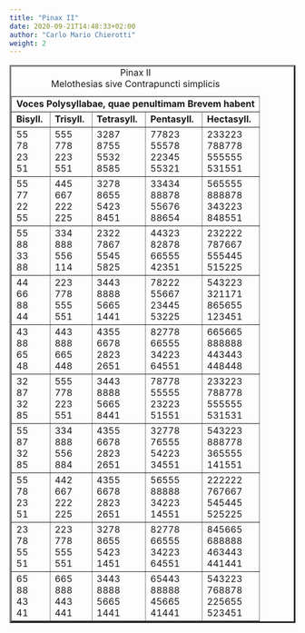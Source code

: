 ```yaml
---
title: "Pinax II"
date: 2020-09-21T14:48:33+02:00
author: "Carlo Mario Chierotti"
weight: 2
---
```



<TABLE BORDER="3" CELLPADDING="5">
<CAPTION>Pinax II<BR>Melothesias&nbsp;sive&nbsp;Contrapuncti&nbsp;simplicis</CAPTION>
<TR>
<TD COLSPAN="5" CLASS="bc"><STRONG>Voces Polysyllabae, quae penultimam Brevem habent</STRONG></TD>
</TR>
<TR>
<TD CLASS="bc"><STRONG>Bisyll.</STRONG></TD>
<TD CLASS="bc"><STRONG>Trisyll.</STRONG></TD>
<TD CLASS="bc"><STRONG>Tetrasyll.</STRONG></TD>
<TD CLASS="bc"><STRONG>Pentasyll.</STRONG></TD>
<TD CLASS="bc"><STRONG>Hectasyll.</STRONG></TD>
</TR>
<TR>
<TD CLASS="bc">55<BR>78<BR>23<BR>51</TD>
<TD CLASS="bc">555<BR>778<BR>223<BR>551</TD>
<TD CLASS="bc">3287<BR>8755<BR>5532<BR>8585</TD>
<TD CLASS="bc">77823<BR>55578<BR>22345<BR>55321</TD>
<TD CLASS="bc">233223<BR>788778<BR>555555<BR>531551</TD>
</TR>
<TR>
 <TD CLASS="bc">55<BR>77<BR>22<BR>55</TD>
 <TD CLASS="bc">445<BR>667<BR>222<BR>225</TD>
 <TD CLASS="bc">3278<BR>8655<BR>5423<BR>8451</TD>
 <TD CLASS="bc">33434<BR>88878<BR>55676<BR>88654</TD>
 <TD CLASS="bc">565555<BR>888878<BR>343223<BR>848551</TD>
</TR>
<TR>
 <TD CLASS="bc">55<BR>88<BR>33<BR>88</TD>
 <TD CLASS="bc">334<BR>888<BR>556<BR>114</TD>
 <TD CLASS="bc">2322<BR>7867<BR>5545<BR>5825</TD>
 <TD CLASS="bc">44323<BR>82878<BR>66555<BR>42351</TD>
 <TD CLASS="bc">232222<BR>787667<BR>555445<BR>515225</TD>
</TR>
<TR>
 <TD CLASS="bc">44<BR>66<BR>88<BR>44</TD>
 <TD CLASS="bc">223<BR>778<BR>555<BR>551</TD>
 <TD CLASS="bc">3443<BR>8888<BR>5665<BR>1441</TD>
 <TD CLASS="bc">78222<BR>55667<BR>23445<BR>53225</TD>
 <TD CLASS="bc">543223<BR>321171<BR>865655<BR>123451</TD>
</TR>
<TR>
 <TD CLASS="bc">43<BR>88<BR>65<BR>48</TD>
 <TD CLASS="bc">443<BR>888<BR>665<BR>448</TD>
 <TD CLASS="bc">4355<BR>6678<BR>2823<BR>2651</TD>
 <TD CLASS="bc">82778<BR>66555<BR>34223<BR>64551</TD>
 <TD CLASS="bc">665665<BR>888888<BR>443443<BR>448448</TD>
</TR>
<TR>
 <TD CLASS="bc">32<BR>87<BR>32<BR>85</TD>
 <TD CLASS="bc">555<BR>778<BR>223<BR>551</TD>
 <TD CLASS="bc">3443<BR>8888<BR>5665<BR>8441</TD>
 <TD CLASS="bc">78778<BR>55555<BR>23223<BR>51551</TD>
 <TD CLASS="bc">233223<BR>788778<BR>555555<BR>531531</TD>
</TR>
<TR>
 <TD CLASS="bc">55<BR>87<BR>32<BR>85</TD>
 <TD CLASS="bc">334<BR>888<BR>556<BR>884</TD>
 <TD CLASS="bc">4355<BR>6678<BR>2823<BR>2651</TD>
 <TD CLASS="bc">32778<BR>76555<BR>54223<BR>34551</TD>
 <TD CLASS="bc">543223<BR>888778<BR>365555<BR>141551</TD>
</TR>
<TR>
 <TD CLASS="bc">55<BR>78<BR>23<BR>51</TD>
 <TD CLASS="bc">442<BR>667<BR>222<BR>225</TD>
 <TD CLASS="bc">4355<BR>6678<BR>2823<BR>2651</TD>
 <TD CLASS="bc">56555<BR>88888<BR>34223<BR>14551</TD>
 <TD CLASS="bc">222222<BR>767667<BR>545445<BR>525225</TD>
</TR>
<TR>
 <TD CLASS="bc">23<BR>78<BR>55<BR>51</TD>
 <TD CLASS="bc">223<BR>778<BR>555<BR>551</TD>
 <TD CLASS="bc">3278<BR>8655<BR>5423<BR>1451</TD>
 <TD CLASS="bc">82778<BR>66555<BR>34223<BR>64551</TD>
 <TD CLASS="bc">845665<BR>688888<BR>463443<BR>441441</TD>
</TR>
<TR>
 <TD CLASS="bc">65<BR>88<BR>43<BR>41</TD>
 <TD CLASS="bc">665<BR>888<BR>443<BR>441</TD>
 <TD CLASS="bc">3443<BR>8888<BR>5665<BR>1441</TD>
 <TD CLASS="bc">65443<BR>88888<BR>45665<BR>41441</TD>
 <TD CLASS="bc">543223<BR>768878<BR>225655<BR>523451</TD>
</TR>
</TABLE>
